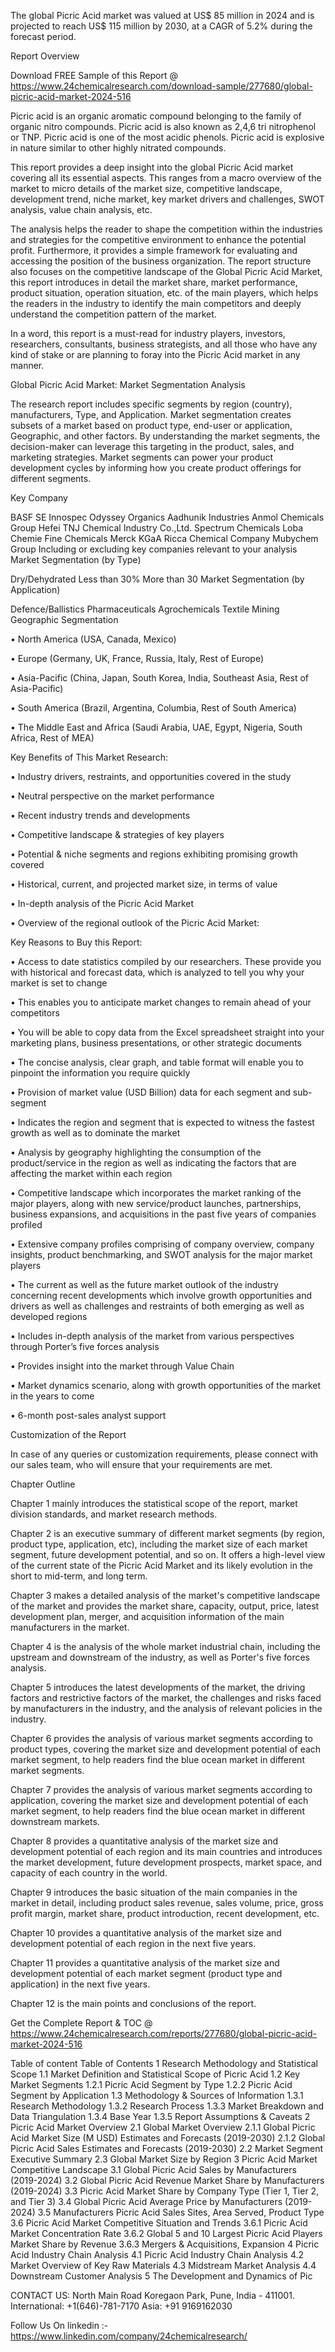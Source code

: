 The global Picric Acid market was valued at US$ 85 million in 2024 and is projected to reach US$ 115 million by 2030, at a CAGR of 5.2% during the forecast period.

Report Overview

Download FREE Sample of this Report @ https://www.24chemicalresearch.com/download-sample/277680/global-picric-acid-market-2024-516

Picric acid is an organic aromatic compound belonging to the family of organic nitro compounds. Picric acid is also known as 2,4,6 tri nitrophenol or TNP. Picric acid is one of the most acidic phenols. Picric acid is explosive in nature similar to other highly nitrated compounds.

This report provides a deep insight into the global Picric Acid market covering all its essential aspects. This ranges from a macro overview of the market to micro details of the market size, competitive landscape, development trend, niche market, key market drivers and challenges, SWOT analysis, value chain analysis, etc.

The analysis helps the reader to shape the competition within the industries and strategies for the competitive environment to enhance the potential profit. Furthermore, it provides a simple framework for evaluating and accessing the position of the business organization. The report structure also focuses on the competitive landscape of the Global Picric Acid Market, this report introduces in detail the market share, market performance, product situation, operation situation, etc. of the main players, which helps the readers in the industry to identify the main competitors and deeply understand the competition pattern of the market.

In a word, this report is a must-read for industry players, investors, researchers, consultants, business strategists, and all those who have any kind of stake or are planning to foray into the Picric Acid market in any manner.

Global Picric Acid Market: Market Segmentation Analysis

The research report includes specific segments by region (country), manufacturers, Type, and Application. Market segmentation creates subsets of a market based on product type, end-user or application, Geographic, and other factors. By understanding the market segments, the decision-maker can leverage this targeting in the product, sales, and marketing strategies. Market segments can power your product development cycles by informing how you create product offerings for different segments.

Key Company

BASF SE
Innospec
Odyssey Organics
Aadhunik Industries
Anmol Chemicals Group
Hefei TNJ Chemical Industry Co.,Ltd.
Spectrum Chemicals
Loba Chemie Fine Chemicals
Merck KGaA
Ricca Chemical Company
Mubychem Group
Including or excluding key companies relevant to your analysis
Market Segmentation (by Type)

Dry/Dehydrated
Less than 30%
More than 30
Market Segmentation (by Application)

Defence/Ballistics
Pharmaceuticals
Agrochemicals
Textile
Mining
Geographic Segmentation

• North America (USA, Canada, Mexico)

• Europe (Germany, UK, France, Russia, Italy, Rest of Europe)

• Asia-Pacific (China, Japan, South Korea, India, Southeast Asia, Rest of Asia-Pacific)

• South America (Brazil, Argentina, Columbia, Rest of South America)

• The Middle East and Africa (Saudi Arabia, UAE, Egypt, Nigeria, South Africa, Rest of MEA)

Key Benefits of This Market Research:

• Industry drivers, restraints, and opportunities covered in the study

• Neutral perspective on the market performance

• Recent industry trends and developments

• Competitive landscape & strategies of key players

• Potential & niche segments and regions exhibiting promising growth covered

• Historical, current, and projected market size, in terms of value

• In-depth analysis of the Picric Acid Market

• Overview of the regional outlook of the Picric Acid Market:

Key Reasons to Buy this Report:

• Access to date statistics compiled by our researchers. These provide you with historical and forecast data, which is analyzed to tell you why your market is set to change

• This enables you to anticipate market changes to remain ahead of your competitors

• You will be able to copy data from the Excel spreadsheet straight into your marketing plans, business presentations, or other strategic documents

• The concise analysis, clear graph, and table format will enable you to pinpoint the information you require quickly

• Provision of market value (USD Billion) data for each segment and sub-segment

• Indicates the region and segment that is expected to witness the fastest growth as well as to dominate the market

• Analysis by geography highlighting the consumption of the product/service in the region as well as indicating the factors that are affecting the market within each region

• Competitive landscape which incorporates the market ranking of the major players, along with new service/product launches, partnerships, business expansions, and acquisitions in the past five years of companies profiled

• Extensive company profiles comprising of company overview, company insights, product benchmarking, and SWOT analysis for the major market players

• The current as well as the future market outlook of the industry concerning recent developments which involve growth opportunities and drivers as well as challenges and restraints of both emerging as well as developed regions

• Includes in-depth analysis of the market from various perspectives through Porter’s five forces analysis

• Provides insight into the market through Value Chain

• Market dynamics scenario, along with growth opportunities of the market in the years to come

• 6-month post-sales analyst support

Customization of the Report

In case of any queries or customization requirements, please connect with our sales team, who will ensure that your requirements are met.

Chapter Outline

Chapter 1 mainly introduces the statistical scope of the report, market division standards, and market research methods.

Chapter 2 is an executive summary of different market segments (by region, product type, application, etc), including the market size of each market segment, future development potential, and so on. It offers a high-level view of the current state of the Picric Acid Market and its likely evolution in the short to mid-term, and long term.

Chapter 3 makes a detailed analysis of the market's competitive landscape of the market and provides the market share, capacity, output, price, latest development plan, merger, and acquisition information of the main manufacturers in the market.

Chapter 4 is the analysis of the whole market industrial chain, including the upstream and downstream of the industry, as well as Porter's five forces analysis.

Chapter 5 introduces the latest developments of the market, the driving factors and restrictive factors of the market, the challenges and risks faced by manufacturers in the industry, and the analysis of relevant policies in the industry.

Chapter 6 provides the analysis of various market segments according to product types, covering the market size and development potential of each market segment, to help readers find the blue ocean market in different market segments.

Chapter 7 provides the analysis of various market segments according to application, covering the market size and development potential of each market segment, to help readers find the blue ocean market in different downstream markets.

Chapter 8 provides a quantitative analysis of the market size and development potential of each region and its main countries and introduces the market development, future development prospects, market space, and capacity of each country in the world.

Chapter 9 introduces the basic situation of the main companies in the market in detail, including product sales revenue, sales volume, price, gross profit margin, market share, product introduction, recent development, etc.

Chapter 10 provides a quantitative analysis of the market size and development potential of each region in the next five years.

Chapter 11 provides a quantitative analysis of the market size and development potential of each market segment (product type and application) in the next five years.

Chapter 12 is the main points and conclusions of the report.

Get the Complete Report & TOC @ https://www.24chemicalresearch.com/reports/277680/global-picric-acid-market-2024-516

Table of content
Table of Contents
1 Research Methodology and Statistical Scope
1.1 Market Definition and Statistical Scope of Picric Acid
1.2 Key Market Segments
1.2.1 Picric Acid Segment by Type
1.2.2 Picric Acid Segment by Application
1.3 Methodology & Sources of Information
1.3.1 Research Methodology
1.3.2 Research Process
1.3.3 Market Breakdown and Data Triangulation
1.3.4 Base Year
1.3.5 Report Assumptions & Caveats
2 Picric Acid Market Overview
2.1 Global Market Overview
2.1.1 Global Picric Acid Market Size (M USD) Estimates and Forecasts (2019-2030)
2.1.2 Global Picric Acid Sales Estimates and Forecasts (2019-2030)
2.2 Market Segment Executive Summary
2.3 Global Market Size by Region
3 Picric Acid Market Competitive Landscape
3.1 Global Picric Acid Sales by Manufacturers (2019-2024)
3.2 Global Picric Acid Revenue Market Share by Manufacturers (2019-2024)
3.3 Picric Acid Market Share by Company Type (Tier 1, Tier 2, and Tier 3)
3.4 Global Picric Acid Average Price by Manufacturers (2019-2024)
3.5 Manufacturers Picric Acid Sales Sites, Area Served, Product Type
3.6 Picric Acid Market Competitive Situation and Trends
3.6.1 Picric Acid Market Concentration Rate
3.6.2 Global 5 and 10 Largest Picric Acid Players Market Share by Revenue
3.6.3 Mergers & Acquisitions, Expansion
4 Picric Acid Industry Chain Analysis
4.1 Picric Acid Industry Chain Analysis
4.2 Market Overview of Key Raw Materials
4.3 Midstream Market Analysis
4.4 Downstream Customer Analysis
5 The Development and Dynamics of Pic

CONTACT US:
North Main Road Koregaon Park, Pune, India - 411001.
International: +1(646)-781-7170
Asia: +91 9169162030

Follow Us On linkedin :- https://www.linkedin.com/company/24chemicalresearch/
